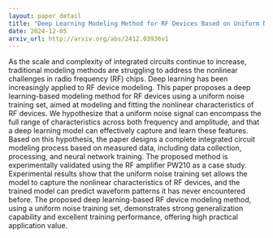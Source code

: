 ```yaml
---
layout: paper_detail
title: "Deep Learning Modeling Method for RF Devices Based on Uniform Noise Training Set"
date: 2024-12-05
arxiv_url: http://arxiv.org/abs/2412.03936v1
---
```


As the scale and complexity of integrated circuits continue to increase, traditional modeling methods are struggling to address the nonlinear challenges in radio frequency (RF) chips. Deep learning has been increasingly applied to RF device modeling. This paper proposes a deep learning-based modeling method for RF devices using a uniform noise training set, aimed at modeling and fitting the nonlinear characteristics of RF devices. We hypothesize that a uniform noise signal can encompass the full range of characteristics across both frequency and amplitude, and that a deep learning model can effectively capture and learn these features. Based on this hypothesis, the paper designs a complete integrated circuit modeling process based on measured data, including data collection, processing, and neural network training. The proposed method is experimentally validated using the RF amplifier PW210 as a case study. Experimental results show that the uniform noise training set allows the model to capture the nonlinear characteristics of RF devices, and the trained model can predict waveform patterns it has never encountered before. The proposed deep learning-based RF device modeling method, using a uniform noise training set, demonstrates strong generalization capability and excellent training performance, offering high practical application value.
